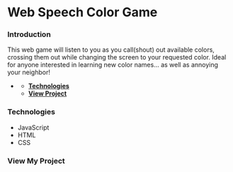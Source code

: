 # **Web Speech Color Game**

### **Introduction**

This web game will listen to you as you call(shout) out available colors, crossing them out while changing the screen to your requested color. Ideal for anyone interested in learning new color names... as well as annoying your neighbor!

- [](#)

  - [**Technologies**](#technologies)
  - [**View Project**](#other-information)

### **Technologies**

- JavaScript
- HTML
- CSS

### **View My Project**

